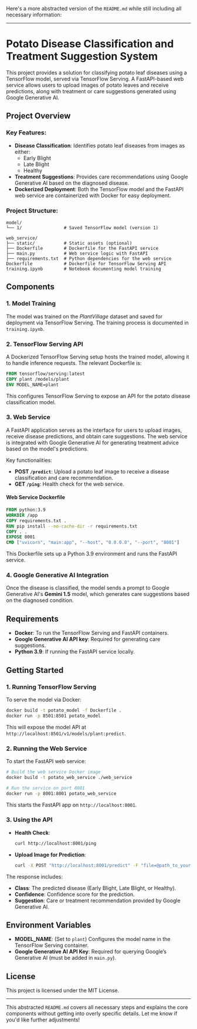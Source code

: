 Here's a more abstracted version of the `README.md` while still including all necessary information:

---

# Potato Disease Classification and Treatment Suggestion System

This project provides a solution for classifying potato leaf diseases using a TensorFlow model, served via TensorFlow Serving. A FastAPI-based web service allows users to upload images of potato leaves and receive predictions, along with treatment or care suggestions generated using Google Generative AI.

## Project Overview

### Key Features:
- **Disease Classification**: Identifies potato leaf diseases from images as either:
  - Early Blight
  - Late Blight
  - Healthy
- **Treatment Suggestions**: Provides care recommendations using Google Generative AI based on the diagnosed disease.
- **Dockerized Deployment**: Both the TensorFlow model and the FastAPI web service are containerized with Docker for easy deployment.

### Project Structure:
```plaintext
model/
└── 1/                # Saved TensorFlow model (version 1)

web_service/
├── static/           # Static assets (optional)
├── Dockerfile        # Dockerfile for the FastAPI service
├── main.py           # Web service logic with FastAPI
├── requirements.txt  # Python dependencies for the web service
Dockerfile            # Dockerfile for TensorFlow Serving API
training.ipynb        # Notebook documenting model training
```

## Components

### 1. Model Training
The model was trained on the *PlantVillage* dataset and saved for deployment via TensorFlow Serving. The training process is documented in `training.ipynb`.

### 2. TensorFlow Serving API

A Dockerized TensorFlow Serving setup hosts the trained model, allowing it to handle inference requests. The relevant Dockerfile is:

```Dockerfile
FROM tensorflow/serving:latest
COPY plant /models/plant
ENV MODEL_NAME=plant
```

This configures TensorFlow Serving to expose an API for the potato disease classification model.

### 3. Web Service

A FastAPI application serves as the interface for users to upload images, receive disease predictions, and obtain care suggestions. The web service is integrated with Google Generative AI for generating treatment advice based on the model's predictions.

Key functionalities:
- **POST `/predict`**: Upload a potato leaf image to receive a disease classification and care recommendation.
- **GET `/ping`**: Health check for the web service.

#### Web Service Dockerfile

```Dockerfile
FROM python:3.9
WORKDIR /app
COPY requirements.txt .
RUN pip install --no-cache-dir -r requirements.txt
COPY . .
EXPOSE 8001
CMD ["uvicorn", "main:app", "--host", "0.0.0.0", "--port", "8001"]
```

This Dockerfile sets up a Python 3.9 environment and runs the FastAPI service.

### 4. Google Generative AI Integration

Once the disease is classified, the model sends a prompt to Google Generative AI's **Gemini 1.5** model, which generates care suggestions based on the diagnosed condition.

## Requirements

- **Docker**: To run the TensorFlow Serving and FastAPI containers.
- **Google Generative AI API key**: Required for generating care suggestions.
- **Python 3.9**: If running the FastAPI service locally.

## Getting Started

### 1. Running TensorFlow Serving

To serve the model via Docker:

```bash
docker build -t potato_model -f Dockerfile .
docker run -p 8501:8501 potato_model
```

This will expose the model API at `http://localhost:8501/v1/models/plant:predict`.

### 2. Running the Web Service

To start the FastAPI web service:

```bash
# Build the web service Docker image
docker build -t potato_web_service ./web_service

# Run the service on port 8001
docker run -p 8001:8001 potato_web_service
```

This starts the FastAPI app on `http://localhost:8001`.

### 3. Using the API

- **Health Check**: 
    ```bash
    curl http://localhost:8001/ping
    ```
- **Upload Image for Prediction**:
    ```bash
    curl -X POST "http://localhost:8001/predict" -F "file=@path_to_your_image.jpg"
    ```

The response includes:
- **Class**: The predicted disease (Early Blight, Late Blight, or Healthy).
- **Confidence**: Confidence score for the prediction.
- **Suggestion**: Care or treatment recommendation provided by Google Generative AI.

## Environment Variables

- **MODEL_NAME**: (Set to `plant`) Configures the model name in the TensorFlow Serving container.
- **Google Generative AI API Key**: Required for querying Google’s Generative AI (must be added in `main.py`).

## License

This project is licensed under the MIT License.

---

This abstracted `README.md` covers all necessary steps and explains the core components without getting into overly specific details. Let me know if you'd like further adjustments!
